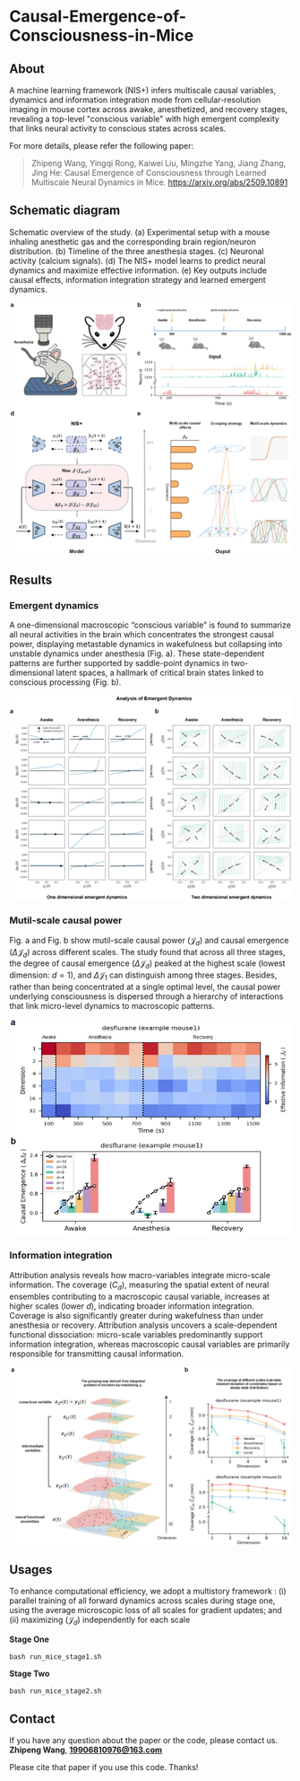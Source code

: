 # Causal-Emergence-of-Consciousness-in-Mice

## About

A machine learning framework (NIS+) infers multiscale causal variables, dymamics and information integration mode from cellular-resolution imaging in mouse cortex  across awake, anesthetized, and recovery stages, revealing a top-level "conscious variable" with high emergent complexity that links neural activity to conscious states across scales.

For more details, please refer the following paper:
> Zhipeng Wang, Yingqi Rong, Kaiwei Liu, Mingzhe Yang, Jiang Zhang, Jing He: Causal Emergence of Consciousness through Learned Multiscale Neural Dynamics in Mice. https://arxiv.org/abs/2509.10891

## Schematic diagram

Schematic overview of the study. (a) Experimental setup with a mouse inhaling anesthetic gas and the corresponding brain region/neuron distribution. (b) Timeline of the three anesthesia stages. (c) Neuronal activity (calcium signals). (d) The NIS+ model learns to predict neural dynamics and maximize effective information. (e) Key outputs include causal effects, information integration strategy and learned emergent dynamics.

<div align="center">
    <img src="images/schematic_diagram.png" width="700" alt="schematic_diagram">
</div>

## Results

### Emergent dynamics

A one-dimensional macroscopic “conscious variable” is found to summarize all neural activities in the brain which concentrates the strongest causal power, displaying metastable dynamics in wakefulness but collapsing into unstable dynamics under anesthesia (Fig. a). These state-dependent patterns are further supported by saddle-point dynamics in two-dimensional latent spaces, a hallmark of critical brain states linked to conscious processing (Fig. b).

![dynamics](images/dynamics_analyse.png)


### Mutil-scale causal power

Fig. a and Fig. b show mutil-scale causal power ($\mathcal{J}_d$) and causal emergence ($\Delta \mathcal{J}_d$) across different scales. The study found that across all three stages, the degree of causal emergence ($\Delta \mathcal{J}_d$) peaked at the highest scale (lowest dimension: $d=1$), and $\Delta \mathcal{J}_1$ can distinguish among three stages. Besides, rather than being concentrated at a single optimal level, the causal power underlying consciousness is dispersed through a hierarchy of interactions that link micro-level dynamics to macroscopic patterns.

![causal_power](images/distribution_of_causal_power.png)


### Information integration

Attribution analysis reveals how macro-variables integrate micro-scale information. The coverage ($C_d$), measuring the spatial extent of neural ensembles contributing to a macroscopic causal variable, increases at higher scales (lower *d*), indicating broader information integration. Coverage is also significantly greater during wakefulness than under anesthesia or recovery. Attribution analysis uncovers a scale-dependent functional dissociation: micro-scale variables predominantly support information integration, whereas macroscopic causal variables are primarily responsible for transmitting causal information.

![info_integrate](images/information_integration.png)


## Usages

To enhance computational efficiency, we adopt a multistory framework : (i) parallel training of all forward dynamics across scales during stage one, using the average microscopic loss of all scales for gradient updates; and (ii) maximizing ($\mathcal{J}_d$) independently for each scale

**Stage One**
```
bash run_mice_stage1.sh 
```

**Stage Two**
```
bash run_mice_stage2.sh 
```


## Contact
If you have any question about the paper or the code, 
please contact us.
**Zhipeng Wang**, **19906810976@163.com**

Please cite that paper if you use this code. Thanks!